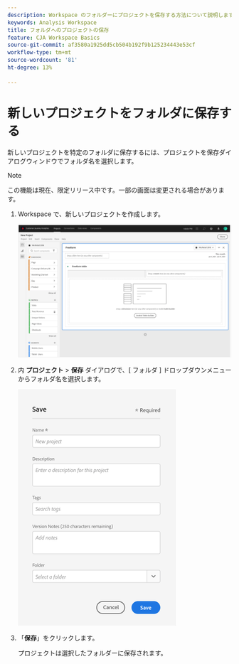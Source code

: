 ```yaml
---
description: Workspace のフォルダーにプロジェクトを保存する方法について説明します
keywords: Analysis Workspace
title: フォルダへのプロジェクトの保存
feature: CJA Workspace Basics
source-git-commit: af3580a1925dd5cb504b192f9b125234443e53cf
workflow-type: tm+mt
source-wordcount: '81'
ht-degree: 13%

---
```



# 新しいプロジェクトをフォルダに保存する

新しいプロジェクトを特定のフォルダに保存するには、プロジェクトを保存ダイアログウィンドウでフォルダ名を選択します。

>[!NOTE]
>
>この機能は現在、限定リリース中です。一部の画面は変更される場合があります。

1. Workspace で、新しいプロジェクトを作成します。

   ![](/help/analysis-workspace/build-workspace-project/assets/save-to-folder1.png)

1. 内 **プロジェクト** > **保存** ダイアログで、[ フォルダ ] ドロップダウンメニューからフォルダ名を選択します。

   ![](/help/analysis-workspace/build-workspace-project/assets/save-to-folder2.png)

1. 「**保存**」をクリックします。

   プロジェクトは選択したフォルダーに保存されます。
